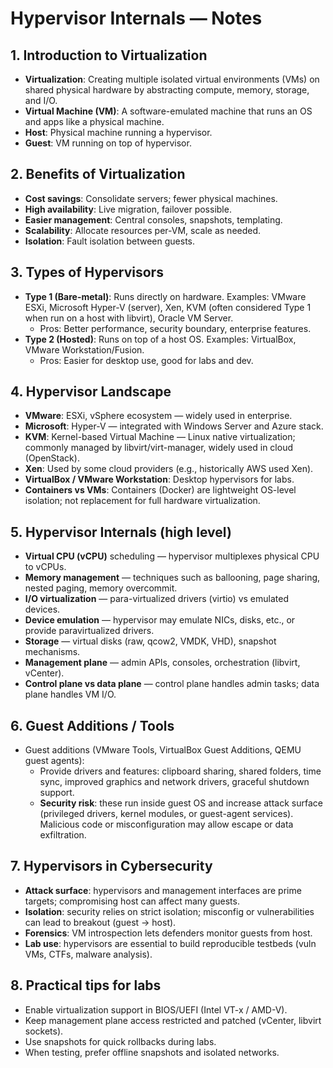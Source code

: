 # Hypervisor Internals — Notes

## 1. Introduction to Virtualization
- **Virtualization**: Creating multiple isolated virtual environments (VMs) on shared physical hardware by abstracting compute, memory, storage, and I/O.
- **Virtual Machine (VM)**: A software-emulated machine that runs an OS and apps like a physical machine.
- **Host**: Physical machine running a hypervisor.
- **Guest**: VM running on top of hypervisor.

## 2. Benefits of Virtualization
- **Cost savings**: Consolidate servers; fewer physical machines.
- **High availability**: Live migration, failover possible.
- **Easier management**: Central consoles, snapshots, templating.
- **Scalability**: Allocate resources per-VM, scale as needed.
- **Isolation**: Fault isolation between guests.

## 3. Types of Hypervisors
- **Type 1 (Bare-metal)**: Runs directly on hardware. Examples: VMware ESXi, Microsoft Hyper-V (server), Xen, KVM (often considered Type 1 when run on a host with libvirt), Oracle VM Server.
  - Pros: Better performance, security boundary, enterprise features.
- **Type 2 (Hosted)**: Runs on top of a host OS. Examples: VirtualBox, VMware Workstation/Fusion.
  - Pros: Easier for desktop use, good for labs and dev.

## 4. Hypervisor Landscape
- **VMware**: ESXi, vSphere ecosystem — widely used in enterprise.
- **Microsoft**: Hyper-V — integrated with Windows Server and Azure stack.
- **KVM**: Kernel-based Virtual Machine — Linux native virtualization; commonly managed by libvirt/virt-manager, widely used in cloud (OpenStack).
- **Xen**: Used by some cloud providers (e.g., historically AWS used Xen).
- **VirtualBox / VMware Workstation**: Desktop hypervisors for labs.
- **Containers vs VMs**: Containers (Docker) are lightweight OS-level isolation; not replacement for full hardware virtualization.

## 5. Hypervisor Internals (high level)
- **Virtual CPU (vCPU)** scheduling — hypervisor multiplexes physical CPU to vCPUs.
- **Memory management** — techniques such as ballooning, page sharing, nested paging, memory overcommit.
- **I/O virtualization** — para-virtualized drivers (virtio) vs emulated devices.
- **Device emulation** — hypervisor may emulate NICs, disks, etc., or provide paravirtualized drivers.
- **Storage** — virtual disks (raw, qcow2, VMDK, VHD), snapshot mechanisms.
- **Management plane** — admin APIs, consoles, orchestration (libvirt, vCenter).
- **Control plane vs data plane** — control plane handles admin tasks; data plane handles VM I/O.

## 6. Guest Additions / Tools
- Guest additions (VMware Tools, VirtualBox Guest Additions, QEMU guest agents):
  - Provide drivers and features: clipboard sharing, shared folders, time sync, improved graphics and network drivers, graceful shutdown support.
  - **Security risk**: these run inside guest OS and increase attack surface (privileged drivers, kernel modules, or guest-agent services). Malicious code or misconfiguration may allow escape or data exfiltration.

## 7. Hypervisors in Cybersecurity
- **Attack surface**: hypervisors and management interfaces are prime targets; compromising host can affect many guests.
- **Isolation**: security relies on strict isolation; misconfig or vulnerabilities can lead to breakout (guest → host).
- **Forensics**: VM introspection lets defenders monitor guests from host.
- **Lab use**: hypervisors are essential to build reproducible testbeds (vuln VMs, CTFs, malware analysis).

## 8. Practical tips for labs
- Enable virtualization support in BIOS/UEFI (Intel VT-x / AMD-V).
- Keep management plane access restricted and patched (vCenter, libvirt sockets).
- Use snapshots for quick rollbacks during labs.
- When testing, prefer offline snapshots and isolated networks.

